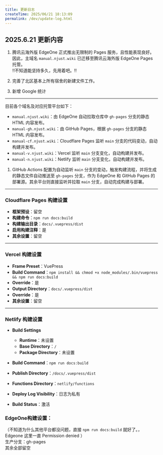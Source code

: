 ```yaml
---
title: 更新日志
createTime: 2025/06/21 18:13:09
permalink: /dev/update-log.html
---
```


## 2025.6.21 更新内容 

1. 腾讯云海外版 EdgeOne 正式推出无限制的 Pages 服务，且性能表现良好。因此，主域名 `manual.njust.wiki` 已迁移至腾讯云海外版 EdgeOne Pages 托管。  
!!不知道能坚持多久，先用着吧。!!

2. 完善了北区基本上所有宿舍的新建文件工作。

3. 新增 Google 统计

---

目前各个域名及对应托管平台如下：

   - `manual.njust.wiki`：由 EdgeOne 自动拉取仓库中 `gh-pages` 分支的静态 HTML 内容发布。
   - `manual-gh.njust.wiki`：由 GitHub Pages，根据 `gh-pages` 分支的静态 HTML 内容发布。
   - `manual-cf.njust.wiki`：Cloudflare Pages 监听 `main` 分支的代码变动，自动构建并发布。
   - `manual-v.njust.wiki`：Vercel 监听 `main` 分支变化，自动构建并发布。
   - `manual-n.njust.wiki`：Netlify 监听 `main` 分支变化，自动构建并发布。

1. GitHub Actions 配置为自动监听 `main` 分支的变动，触发构建流程，并将生成的静态文件自动推送至 `gh-pages` 分支，作为 EdgeOne 和 GitHub Pages 的部署源。其余平台则直接监听并拉取 `main` 分支，自动完成构建与部署。


---

### Cloudflare Pages 构建设置

* **框架预设**：留空
* **构建命令**：`npm run docs:build`
* **构建输出目录**：`docs/.vuepress/dist`
* **启用构建注释**：是
* **其余设置**：留空

---

### Vercel 构建设置

* **Frame Preset**：VuePress
* **Build Command**：`npm install && chmod +x node_modules/.bin/vuepress && npm run docs:build`
* **Override**：是
* **Output Directory**：`docs/.vuepress/dist`
* **Override**：是
* **其余设置**：留空

---

### Netlify 构建设置

* **Build Settings**

  * **Runtime**：未设置
  * **Base Directory**：`/`
  * **Package Directory**：未设置
* **Build Command**：`npm run docs:build`
* **Publish Directory**：`/docs/.vuepress/dist`
* **Functions Directory**：`netlify/functions`
* **Deploy Log Visibility**：日志为私有
* **Build Status**：激活

### EdgeOne构建设置：

（不知道为什么其他平台都没问题，直接 `npm run docs:build` 就好了。，Edgeone 这里一直 Permission denied ）   
生产分支：gh-pages  
其余全部留空